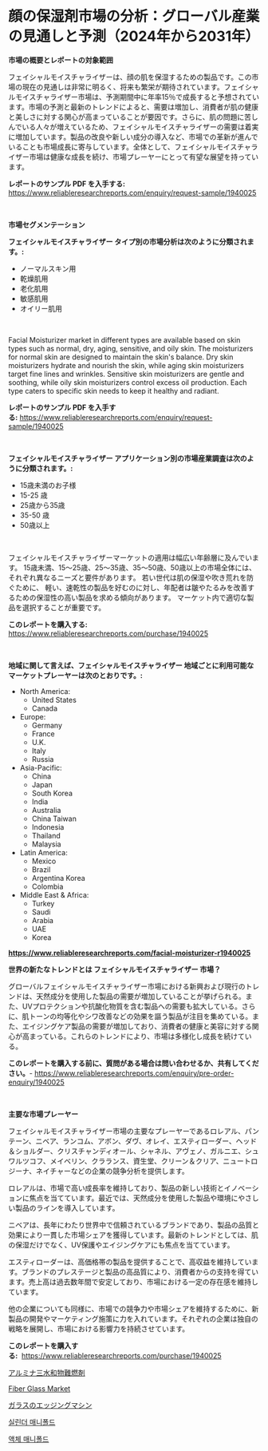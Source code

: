 <p><h1>顔の保湿剤市場の分析：グローバル産業の見通しと予測（2024年から2031年）</h1></p><p><strong>市場の概要とレポートの対象範囲</strong></p>
<p><p>フェイシャルモイスチャライザーは、顔の肌を保湿するための製品です。この市場の現在の見通しは非常に明るく、将来も繁栄が期待されています。フェイシャルモイスチャライザー市場は、予測期間中に年率15％で成長すると予想されています。市場の予測と最新のトレンドによると、需要は増加し、消費者が肌の健康と美しさに対する関心が高まっていることが要因です。さらに、肌の問題に苦しんでいる人々が増えているため、フェイシャルモイスチャライザーの需要は着実に増加しています。製品の改良や新しい成分の導入など、市場での革新が進んでいることも市場成長に寄与しています。全体として、フェイシャルモイスチャライザー市場は健康な成長を続け、市場プレーヤーにとって有望な展望を持っています。</p></p>
<p><strong>レポートのサンプル PDF を入手する:</strong> <a href="https://www.reliableresearchreports.com/enquiry/request-sample/1940025">https://www.reliableresearchreports.com/enquiry/request-sample/1940025</a></p>
<p>&nbsp;</p>
<p><strong>市場セグメンテーション</strong></p>
<p><strong>フェイシャルモイスチャライザー タイプ別の市場分析は次のように分類されます。:</strong></p>
<p><ul><li>ノーマルスキン用</li><li>乾燥肌用</li><li>老化肌用</li><li>敏感肌用</li><li>オイリー肌用</li></ul></p>
<p>&nbsp;</p>
<p><p>Facial Moisturizer market in different types are available based on skin types such as normal, dry, aging, sensitive, and oily skin. The moisturizers for normal skin are designed to maintain the skin's balance. Dry skin moisturizers hydrate and nourish the skin, while aging skin moisturizers target fine lines and wrinkles. Sensitive skin moisturizers are gentle and soothing, while oily skin moisturizers control excess oil production. Each type caters to specific skin needs to keep it healthy and radiant.</p></p>
<p><strong>レポートのサンプル PDF を入手する:</strong>&nbsp;<a href="https://www.reliableresearchreports.com/enquiry/request-sample/1940025">https://www.reliableresearchreports.com/enquiry/request-sample/1940025</a></p>
<p>&nbsp;</p>
<p><strong> フェイシャルモイスチャライザー アプリケーション別の市場産業調査は次のように分類されます。:</strong></p>
<p><ul><li>15歳未満のお子様</li><li>15-25 歳</li><li>25歳から35歳</li><li>35-50 歳</li><li>50歳以上</li></ul></p>
<p>&nbsp;</p>
<p><p>フェイシャルモイスチャライザーマーケットの適用は幅広い年齢層に及んでいます。 15歳未満、15〜25歳、25〜35歳、35〜50歳、50歳以上の市場全体には、それぞれ異なるニーズと要件があります。 若い世代は肌の保湿や吹き荒れを防ぐために、 軽い、速乾性の製品を好むのに対し、年配者は皺やたるみを改善するための保湿性の高い製品を求める傾向があります。 マーケット内で適切な製品を選択することが重要です。</p></p>
<p><strong>このレポートを購入する:</strong>&nbsp; <a href="https://www.reliableresearchreports.com/purchase/1940025">https://www.reliableresearchreports.com/purchase/1940025</a></p>
<p>&nbsp;</p>
<p><strong>地域に関して言えば、フェイシャルモイスチャライザー 地域ごとに利用可能なマーケットプレーヤーは次のとおりです。:</strong></p>
<p><ul>
    <li>
        North America:
        <ul>
            <li>United States</li>
            <li>Canada</li>
        </ul>
    </li>
    <li>
        Europe:
        <ul>
            <li>Germany</li>
            <li>France</li>
            <li>U.K.</li>
            <li>Italy</li>
            <li>Russia</li>
        </ul>
    </li>
    <li>
        Asia-Pacific:
        <ul>
            <li>China</li>
            <li>Japan</li>
            <li>South Korea</li>
            <li>India</li>
            <li>Australia</li>
            <li>China Taiwan</li>
            <li>Indonesia</li>
            <li>Thailand</li>
            <li>Malaysia</li>
        </ul>
    </li>
    <li>
        Latin America:
        <ul>
            <li>Mexico</li>
            <li>Brazil</li>
            <li>Argentina Korea</li>
            <li>Colombia</li>
        </ul>
    </li>
    <li>
        Middle East & Africa:
        <ul>
            <li>Turkey</li>
            <li>Saudi</li>
            <li>Arabia</li>
            <li>UAE</li>
            <li>Korea</li>
        </ul>
    </li>
    </ul></p>
<p><strong><a href="https://www.reliableresearchreports.com/facial-moisturizer-r1940025">https://www.reliableresearchreports.com/facial-moisturizer-r1940025</a></strong>&nbsp;</p>
<p><strong>世界の新たなトレンドとは フェイシャルモイスチャライザー 市場？</strong></p>
<p><p>グローバルフェイシャルモイスチャライザー市場における新興および現行のトレンドは、天然成分を使用した製品の需要が増加していることが挙げられる。また、UVプロテクションや抗酸化物質を含む製品への需要も拡大している。さらに、肌トーンの均等化やシワ改善などの効果を謳う製品が注目を集めている。また、エイジングケア製品の需要が増加しており、消費者の健康と美容に対する関心が高まっている。これらのトレンドにより、市場は多様化し成長を続けている。</p></p>
<p><strong>このレポートを購入する前に、質問がある場合は問い合わせるか、共有してください。</strong>- <a href="https://www.reliableresearchreports.com/enquiry/pre-order-enquiry/1940025">https://www.reliableresearchreports.com/enquiry/pre-order-enquiry/1940025</a></p>
<p>&nbsp;</p>
<p><strong>主要な市場プレーヤー</strong></p>
<p><p>フェイシャルモイスチャライザー市場の主要なプレーヤーであるロレアル、パンテーン、ニベア、ランコム、アボン、ダヴ、オレイ、エスティローダー、ヘッド＆ショルダー、クリスチャンディオール、シャネル、アヴェノ、ガルニエ、シュワルツコフ、メイベリン、クラランス、資生堂、クリーン＆クリア、ニュートロジーナ、ネイチャーなどの企業の競争分析を提供します。</p><p>ロレアルは、市場で高い成長率を維持しており、製品の新しい技術とイノベーションに焦点を当てています。最近では、天然成分を使用した製品や環境にやさしい製品のラインを導入しています。</p><p>ニベアは、長年にわたり世界中で信頼されているブランドであり、製品の品質と効果により一貫した市場シェアを獲得しています。最新のトレンドとしては、肌の保湿だけでなく、UV保護やエイジングケアにも焦点を当てています。</p><p>エスティローダーは、高価格帯の製品を提供することで、高収益を維持しています。ブランドのプレステージと製品の高品質により、消費者からの支持を得ています。売上高は過去数年間で安定しており、市場における一定の存在感を維持しています。</p><p>他の企業についても同様に、市場での競争力や市場シェアを維持するために、新製品の開発やマーケティング施策に力を入れています。それぞれの企業は独自の戦略を展開し、市場における影響力を持続させています。</p></p>
<p><strong>このレポートを購入する:</strong>&nbsp;&nbsp;<a href="https://www.reliableresearchreports.com/purchase/1940025">https://www.reliableresearchreports.com/purchase/1940025</a></p>
<p><p><a href="https://medium.com/@abdielkilback/%E3%82%A2%E3%83%AB%E3%83%9F%E3%83%8A%E4%B8%89%E6%B0%B4%E5%92%8C%E7%89%A9%E3%81%AE%E9%98%B2%E7%82%8E%E5%89%A4%E5%B8%82%E5%A0%B4%E3%81%AF-%E5%B8%82%E5%A0%B4%E3%82%B7%E3%82%A7%E3%82%A2-%E3%82%B5%E3%82%A4%E3%82%BA-%E3%81%8A%E3%82%88%E3%81%B32031%E5%B9%B4%E3%81%BE%E3%81%A7%E3%81%AE%E4%BA%88%E6%B8%AC%E3%81%AB%E7%84%A6%E7%82%B9%E3%82%92%E5%BD%93%E3%81%A6%E3%81%A6%E3%81%84%E3%81%BE%E3%81%99-5c78e6da98e0">アルミナ三水和物難燃剤</a></p><p><a href="https://issuu.com/reportprime-2/docs/fiber-glass-market-size-2030.pptx">Fiber Glass Market</a></p><p><a href="https://github.com/bevdtkn4419963/Market-Research-Report-List-1/blob/main/932437323978.md">ガラスのエッジングマシン</a></p><p><a href="https://github.com/Tristiarton768456/Market-Research-Report-List-1/blob/main/781261921788.md">실린더 매니폴드</a></p><p><a href="https://github.com/vsoq0zknh59/Market-Research-Report-List-1/blob/main/784159521787.md">액체 매니폴드</a></p></p>